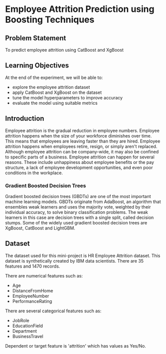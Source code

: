 # Employee Attrition Prediction using Boosting Techniques

## Problem Statement
To predict employee attrition using CatBoost and XgBoost

## Learning Objectives
At the end of the experiment, we will be able to:
- explore the employee attrition dataset
- apply CatBoost and XgBoost on the dataset
- tune the model hyperparameters to improve accuracy
- evaluate the model using suitable metrics

## Introduction
Employee attrition is the gradual reduction in employee numbers. Employee attrition happens when the size of your workforce diminishes over time. This means that employees are leaving faster than they are hired. Employee attrition happens when employees retire, resign, or simply aren't replaced. Although employee attrition can be company-wide, it may also be confined to specific parts of a business.
Employee attrition can happen for several reasons. These include unhappiness about employee benefits or the pay structure, a lack of employee development opportunities, and even poor conditions in the workplace.

### Gradient Boosted Decision Trees

Gradient boosted decision trees (GBDTs) are one of the most important machine learning models.
GBDTs originate from AdaBoost, an algorithm that ensembles weak learners and uses the majority vote, weighted by their individual accuracy, to solve binary classification problems. The weak learners in this case are decision trees with a single split, called decision stumps.
Some of the widely used gradient boosted decision trees are XgBoost, CatBoost and LightGBM.

## Dataset
The dataset used for this mini-project is HR Employee Attrition dataset. This dataset is synthetically created by IBM data scientists. There are 35 features and 1470 records.

There are numerical features such as:
- Age
- DistanceFromHome
- EmployeeNumber
- PerformanceRating

There are several categorical features such as:
- JobRole
- EducationField
- Department
- BusinessTravel

Dependent or target feature is 'attrition' which has values as Yes/No.
